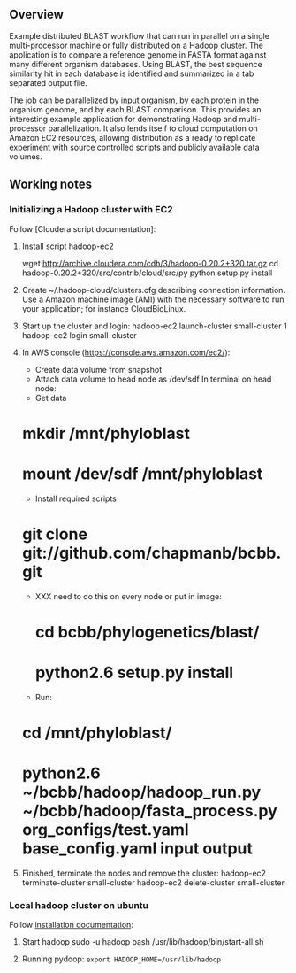 ## Overview

Example distributed BLAST workflow that can run in parallel on a single
multi-processor machine or fully distributed on a Hadoop cluster. The
application is to compare a reference genome in FASTA format against many
different organism databases. Using BLAST, the best sequence similarity 
hit in each database is identified and summarized in a tab separated output
file.

The job can be parallelized by input organism, by each protein in the organism
genome, and by each BLAST comparison. This provides an interesting example
application for demonstrating Hadoop and multi-processor parallelization. It
also lends itself to cloud computation on Amazon EC2 resources, allowing 
distribution as a ready to replicate experiment with source controlled 
scripts and publicly available data volumes.

## Working notes

### Initializing a Hadoop cluster with EC2

Follow [Cloudera script documentation]:

1. Install script hadoop-ec2

   wget http://archive.cloudera.com/cdh/3/hadoop-0.20.2+320.tar.gz
   cd hadoop-0.20.2+320/src/contrib/cloud/src/py
   python setup.py install

2. Create ~/.hadoop-cloud/clusters.cfg describing connection information.
   Use a Amazon machine image (AMI) with the necessary software to
   run your application; for instance CloudBioLinux.

3. Start up the cluster and login:
   hadoop-ec2 launch-cluster small-cluster 1
   hadoop-ec2 login small-cluster

4. In AWS console (https://console.aws.amazon.com/ec2/):
     - Create data volume from snapshot
     - Attach data volume to head node as /dev/sdf
     In terminal on head node:
     - Get data
     # mkdir /mnt/phyloblast
     # mount /dev/sdf /mnt/phyloblast
     - Install required scripts
     # git clone git://github.com/chapmanb/bcbb.git
     - XXX need to do this on every node or put in image:
       # cd bcbb/phylogenetics/blast/
       # python2.6 setup.py install
     - Run:
     # cd /mnt/phyloblast/
     # python2.6 ~/bcbb/hadoop/hadoop_run.py ~/bcbb/hadoop/fasta_process.py org_configs/test.yaml base_config.yaml input output

[1]: https://wiki.cloudera.com/display/DOC/CDH+Cloud+Scripts

5. Finished, terminate the nodes and remove the cluster:
   hadoop-ec2 terminate-cluster small-cluster
   hadoop-ec2 delete-cluster small-cluster

### Local hadoop cluster on ubuntu

Follow [installation documentation][2]:

1. Start hadoop
   sudo -u hadoop bash
   /usr/lib/hadoop/bin/start-all.sh

2. Running pydoop:
   `export HADOOP_HOME=/usr/lib/hadoop`

[2]: http://www.michael-noll.com/wiki/Running_Hadoop_On_Ubuntu_Linux_(Single-Node_Cluster)
